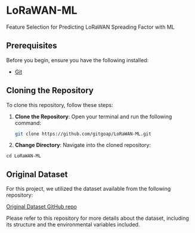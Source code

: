 


# LoRaWAN-ML

Feature Selection for Predicting LoRaWAN Spreading Factor with ML

## Prerequisites

Before you begin, ensure you have the following installed:

- [Git](https://git-scm.com/)


## Cloning the Repository

To clone this repository, follow these steps:

1. **Clone the Repository**:
   Open your terminal and run the following command:
   ```bash
   git clone https://github.com/gitgoap/LoRaWAN-ML.git
   ```
2. **Change Directory**:
Navigate into the cloned repository:

```cd LoRaWAN-ML```

## Original Dataset

For this project, we utilized the dataset available from the following repository:

[Original Dataset GitHub repo](https://github.com/magonzalezudem/MDPI_LoRaWAN_Dataset_With_Environmental_Variables)

Please refer to this repository for more details about the dataset, including its structure and the environmental variables included.
